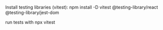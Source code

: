 Install testing libraries (vitest):
    npm install -D vitest @testing-library/react @testing-library/jest-dom

run tests with npx vitest